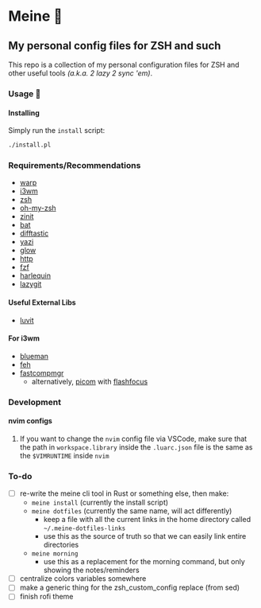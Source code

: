 # Meine :boar:

## My personal config files for ZSH and such

This repo is a collection of my personal configuration files for ZSH and other useful tools _(a.k.a. 2 lazy 2 sync 'em)_.

### Usage :ninja:

#### Installing

Simply run the `install` script:

```bash
./install.pl
```

### Requirements/Recommendations

- [warp](https://www.warp.dev/)
- [i3wm](https://i3wm.org/)
- [zsh](https://www.zsh.org/)
- [oh-my-zsh](https://ohmyz.sh/)
- [zinit](https://github.com/zdharma-continuum/zinit)
- [bat](https://github.com/sharkdp/bat)
- [difftastic](https://github.com/Wilfred/difftastic)
- [yazi](https://github.com/sxyazi/yazi)
- [glow](https://github.com/charmbracelet/glow)
- [http](https://github.com/httpie/cli)
- [fzf](https://github.com/junegunn/fzf)
- [harlequin](https://github.com/tconbeer/harlequin)
- [lazygit](https://github.com/jesseduffield/lazygit)

#### Useful External Libs

- [luvit](https://luvit.io/install.html)

#### For i3wm

- [blueman](https://github.com/blueman-project/blueman)
- [feh](https://github.com/derf/feh)
- [fastcompmgr](https://github.com/tycho-kirchner/fastcompmgr)
  - alternatively, [picom](https://github.com/yshui/picom) with [flashfocus](https://github.com/fennerm/flashfocus)

### Development

#### nvim configs

1. If you want to change the `nvim` config file via VSCode, make sure that the path in `workspace.library` inside the `.luarc.json` file is the same as the `$VIMRUNTIME` inside `nvim`

### To-do

- [ ] re-write the meine cli tool in Rust or something else, then make:
  - `meine install` (currently the install script)
  - `meine dotfiles` (currently the same name, will act differently)
    - keep a file with all the current links in the home directory called `~/.meine-dotfiles-links`
    - use this as the source of truth so that we can easily link entire directories
  - `meine morning`
    - use this as a replacement for the morning command, but only showing the notes/reminders
- [ ] centralize colors variables somewhere
- [ ] make a generic thing for the zsh_custom_config replace (from sed)
- [ ] finish rofi theme
